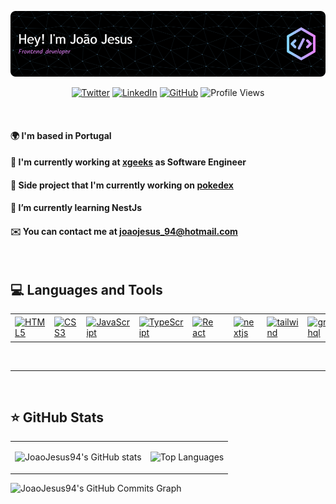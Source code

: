 ![Header](./github-header-image.png)

<div align="center">

[![Twitter](https://img.shields.io/badge/TWITTER-555555?logo=twitter&style=for-the-badge)](https://twitter.com/JoaoJesus_94)
[![LinkedIn](https://img.shields.io/badge/LINKEDIN-555555?logo=linkedin&style=for-the-badge)](https://www.linkedin.com/in/joaojesus94)
[![GitHub](https://img.shields.io/badge/GITHUB-555555?logo=github&style=for-the-badge)](https://github.com/JoaoJesus94)
![Profile Views](https://komarev.com/ghpvc/?username=JoaoJesus94&style=for-the-badge&color=874c92)

</div>

<br />

#### 🌍  I'm based in Portugal
#### 💼  I'm currently working at [xgeeks](https://www.xgeeks.io) as **Software Engineer**
#### 🚀  Side project that I'm currently working on [pokedex](https://github.com/JoaoJesus94/pokedex)
<!-- #### 🖥️  See my portfolio at [joaojesus.me](http://joaojesus.me) -->
#### 🧠  I’m currently learning **NestJs**
#### ✉️  You can contact me at [joaojesus_94@hotmail.com](mailto:joaojesus_94@hotmail.com)

<br />

## 💻 Languages and Tools

<table>
  <tbody>
    <tr>
      <td>
        <a href="https://developer.mozilla.org/en-US/docs/Glossary/HTML5" target="_blank" rel="noreferrer">
          <img src="https://raw.githubusercontent.com/danielcranney/readme-generator/main/public/icons/skills/html5-colored.svg" width="35" height="35" alt="HTML5"/>
        </a>
      </td>
      <td>
        <a href="https://www.w3.org/TR/CSS/#css" target="_blank" rel="noreferrer">
          <img src="https://raw.githubusercontent.com/danielcranney/readme-generator/main/public/icons/skills/css3-colored.svg" width="35" height="35" alt="CSS3" />
        </a>
      </td>
      <td>
        <a href="https://developer.mozilla.org/en-US/docs/Web/JavaScript" target="_blank" rel="noreferrer">
          <img src="https://raw.githubusercontent.com/danielcranney/readme-generator/main/public/icons/skills/javascript-colored.svg" width="35" height="35" alt="JavaScript" />
        </a>
      </td>
      <td>
        <a href="https://www.typescriptlang.org/" target="_blank" rel="noreferrer">
          <img src="https://raw.githubusercontent.com/danielcranney/readme-generator/main/public/icons/skills/typescript-colored.svg" width="35" height="35" alt="TypeScript" />
        </a>
      </td>
      <td>
        <a href="https://reactjs.org/" target="_blank" rel="noreferrer">
          <img src="https://raw.githubusercontent.com/danielcranney/readme-generator/main/public/icons/skills/react-colored.svg" width="35" height="35" alt="React" />
        </a>
      </td>
      <td>
        <a href="https://redux.js.org" target="_blank" rel="noreferrer">
          <img src="https://raw.githubusercontent.com/devicons/devicon/master/icons/redux/redux-original.svg" alt="redux" width="35" height="35" />
        </a>
      </td>
      <td>
        <a href="https://nextjs.org/" target="_blank" rel="noreferrer">
          <img src="https://cdn.worldvectorlogo.com/logos/nextjs-2.svg" alt="nextjs" width="35" height="35" />
        </a>
      </td>
      <td>
        <a href="https://tailwindcss.com/" target="_blank" rel="noreferrer">
          <img src="https://www.vectorlogo.zone/logos/tailwindcss/tailwindcss-icon.svg" alt="tailwind" width="35" height="35" />
        </a>
      </td>
      <td>
        <a href="https://graphql.org" target="_blank" rel="noreferrer">
          <img src="https://www.vectorlogo.zone/logos/graphql/graphql-icon.svg" alt="graphql" width="35" height="35" />
        </a>
      </td>
      <td>
        <a href="https://jestjs.io" target="_blank" rel="noreferrer">
          <img src="https://www.vectorlogo.zone/logos/jestjsio/jestjsio-icon.svg" alt="jest" width="35" height="35" />
        </a>
      </td>
      <td>
        <a href="https://www.cypress.io" target="_blank" rel="noreferrer">
          <img src="https://raw.githubusercontent.com/simple-icons/simple-icons/6e46ec1fc23b60c8fd0d2f2ff46db82e16dbd75f/icons/cypress.svg" alt="cypress" width="35" height="35" />
        </a>
      </td>
      <td>
        <a href="https://webpack.js.org/" target="_blank" rel="noreferrer">
          <img src="https://raw.githubusercontent.com/danielcranney/readme-generator/main/public/icons/skills/webpack-colored.svg" width="35" height="35" alt="Webpack" />
        </a>
      </td>
      <td>
        <a href="https://babeljs.io/" target="_blank" rel="noreferrer">
          <img src="https://upload.wikimedia.org/wikipedia/commons/0/02/Babel_Logo.svg" alt="babel" width="35" height="35" />
        </a>
      </td>
    </tr>
  </tbody>
</table>


<br />

---

<br />

## ⭐ GitHub Stats

<table align="center">
  <tbody>
    <tr>
      <td>

![JoaoJesus94's GitHub stats](https://github-readme-stats.vercel.app/api?username=JoaoJesus94&show_icons=true&count_private=true&title_color=0891b2&text_color=ffffff&icon_color=0891b2&bg_color=1c1917&hide_border=trued&hide=contribs)
      </td>
      <td>

![Top Languages](https://github-readme-stats.vercel.app/api/top-langs/?username=JoaoJesus94&layout=compact&langs_count=10&title_color=0891b2&text_color=ffffff&icon_color=0891b2&bg_color=1c1917&hide_border=true&locale=en&custom_title=Top%20%Languages)
      </td>
    </tr>
  </tbody>
</table>

![JoaoJesus94's GitHub Commits Graph](https://activity-graph.herokuapp.com/graph?username=JoaoJesus94&bg_color=1c1917&color=ffffff&line=0891b2&point=ffffff&area_color=1c1917&area=true&hide_border=true&custom_title=GitHub%20Commits%20Graph)